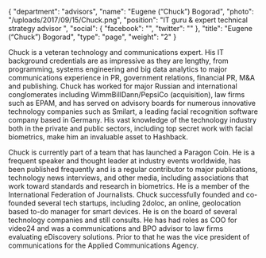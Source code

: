 {
  "department": "advisors",
  "name": "Eugene (“Chuck”) Bogorad",
  "photo": "/uploads/2017/09/15/Chuck.png",
  "position": "IT guru & expert technical strategy advisor ",
  "social": {
    "facebook": "",
    "twitter": ""
  },
  "title": "Eugene (“Chuck”) Bogorad",
  "type": "page",
  "weight": "2"
}


Chuck is a veteran technology and communications expert. His IT background credentials are as impressive as they are lengthy, from programming, systems engineering and big data analytics to major communications experience in PR, government relations, financial PR, M&A and publishing. Chuck has worked for major Russian and international conglomerates including WimmBillDann/PepsiCo (acquisition), law firms such as EPAM, and has served on advisory boards for numerous innovative technology companies such as Smilart, a leading facial recognition software company based in Germany. His vast knowledge of the technology industry both in the private and public sectors, including top secret work with facial biometrics, make him an invaluable asset to Hashback.

Chuck is currently part of a team that has launched a Paragon Coin. He is a frequent speaker and thought leader at industry events worldwide, has been published frequently and is a regular contributor to major publications, technology news interviews, and other media, including associations that work toward standards and research in biometrics. He is a member of the International Federation of Journalists. Chuck successfully founded and co-founded several tech startups, including 2doloc, an online, geolocation based to-do manager for smart devices. He is on the board of several technology companies and still consults. He has had roles as COO for video24 and was a communications and BPO advisor to law firms evaluating eDiscovery solutions. Prior to that he was the vice president of communications for the Applied Communications Agency.
